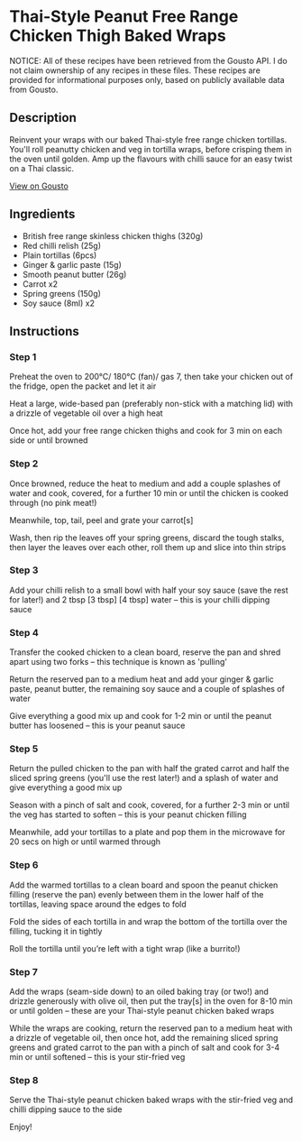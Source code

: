 # Thai-Style Peanut Free Range Chicken Thigh Baked Wraps

NOTICE: All of these recipes have been retrieved from the Gousto API. I do not claim ownership of any recipes in these files. These recipes are provided for informational purposes only, based on publicly available data from Gousto.

## Description

Reinvent your wraps with our baked Thai-style free range chicken tortillas. You'll roll peanutty chicken and veg in tortilla wraps, before crisping them in the oven until golden. Amp up the flavours with chilli sauce for an easy twist on a Thai classic. 

[View on Gousto](https://www.gousto.co.uk/recipes/cookbook/thai-style-peanut-free-range-chicken-thigh-baked-wraps)

## Ingredients

- British free range skinless chicken thighs (320g)
- Red chilli relish (25g)
- Plain tortillas (6pcs)
- Ginger & garlic paste (15g)
- Smooth peanut butter (26g)
- Carrot x2
- Spring greens (150g)
- Soy sauce (8ml) x2

## Instructions


### Step 1

Preheat the oven to 200°C/ 180°C (fan)/ gas 7, then take your chicken out of the fridge, open the packet and let it air

Heat a large, wide-based pan (preferably non-stick with a matching lid) with a drizzle of vegetable oil over a high heat

Once hot, add your free range chicken thighs and cook for 3 min on each side or until browned


### Step 2

Once browned, reduce the heat to medium and add a couple splashes of water and cook, covered, for a further 10 min or until the chicken is cooked through (no pink meat!)

Meanwhile, top, tail, peel and grate your carrot[s]

Wash, then rip the leaves off your spring greens, discard the tough stalks, then layer the leaves over each other, roll them up and slice into thin strips


### Step 3

Add your chilli relish to a small bowl with half your soy sauce (save the rest for later!) and 2 tbsp <span class="text-purple">[3 tbsp]</span> <span class="text-danger">[4 tbsp]</span> water – this is your chilli dipping sauce


### Step 4

Transfer the cooked chicken to a clean board, reserve the pan and shred apart using two forks – this technique is known as 'pulling'

Return the reserved pan to a medium heat and add your ginger & garlic paste, peanut butter, the remaining soy sauce and a couple of splashes of water

Give everything a good mix up and cook for 1-2 min or until the peanut butter has loosened – this is your peanut sauce


### Step 5

Return the pulled chicken to the pan with half the grated carrot and half the sliced spring greens (you'll use the rest later!) and a splash of water and give everything a good mix up

Season with a pinch of salt and cook, covered, for a further 2-3 min or until the veg has started to soften – this is your peanut chicken filling

Meanwhile, add your tortillas to a plate and pop them in the microwave for 20 secs on high or until warmed through


### Step 6

Add the warmed tortillas to a clean board and spoon the peanut chicken filling (reserve the pan) evenly between them in the lower half of the tortillas, leaving space around the edges to fold

Fold the sides of each tortilla in and wrap the bottom of the tortilla over the filling, tucking it in tightly

Roll the tortilla until you’re left with a tight wrap (like a burrito!)


### Step 7

Add the wraps (seam-side down) to an oiled baking tray (or two!) and drizzle generously with olive oil, then put the tray[s] in the oven for 8-10 min or until golden – these are your Thai-style peanut chicken baked wraps

While the wraps are cooking, return the reserved pan to a medium heat with a drizzle of vegetable oil, then once hot, add the remaining sliced spring greens and grated carrot to the pan with a pinch of salt and cook for 3-4 min or until softened – this is your stir-fried veg

### Step 8

Serve the Thai-style peanut chicken baked wraps with the stir-fried veg and chilli dipping sauce to the side

Enjoy!

